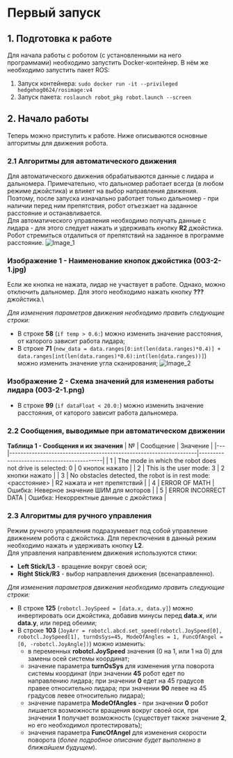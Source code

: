 # Первый запуск

## 1. Подготовка к работе
Для начала работы с роботом (с установленными на него программами) необходимо запустить Docker-контейнер. В нём же необходимо запустить пакет ROS:
1. Запуск контейнера:
```sudo docker run -it --privileged hedgehog0624/rosimage:v4```
2. Запуск пакета:
```roslaunch robot_pkg robot.launch --screen```

## 2. Начало работы
Теперь можно приступить к работе. Ниже описываются основные алгоритмы для движения робота.
### 2.1 Алгоритмы для автоматического движения
Для автоматического движения обрабатываются данные с лидара и дальномера. Примечательно, что дальномер работает всегда (в любом режиме джойстика) и влияет на выбор направления движения.\
Поэтому, после запуска изначально работает только дальномер - при наличии перед ним препятствия, робот отъезжает на заданное расстояние и останавливается.\
Для автоматического управления необходимо получать данные с лидара - для этого следует нажать и удерживать кнопку **R2** джойстика. Робот стремиться отдалиться от препятствий на заданное в программе расстояние.
![Image_1](https://github.com/Hedgehog0224/catkin_ws/blob/docs/Documentation/Images/003-2-1.jpg)
### Изображение 1 - Наименование кнопок джойстика (003-2-1.jpg)
Если же кнопка не нажата, лидар не участвует в работе. Однако, можно отключить дальномер. Для этого необходимо нажать кнопку **???** джойстика.\

*Для изменения параметров движения необходимо править следующие строки:*
- В строке **58** (```if temp > 0.6:```) можно изменить значение расстояния, от каторого зависит работа лидара;
- В строке **71** (```new_data = data.ranges[0:int(len(data.ranges)*0.4)] + data.ranges[int(len(data.ranges)*0.6):int(len(data.ranges))]```) можно изменить значение угла сканирования;
![Image_2](https://github.com/Hedgehog0224/catkin_ws/blob/docs/Documentation/Images/003-2-2.png)
### Изображение 2 - Схема значений для изменения работы лидара (003-2-1.png)
- В строке **99** (```if dataFloat < 20.0:```) можно изменить значение расстояния, от каторого зависит работа дальномера.

### 2.2 Сообщения, выводимые при автоматическом движении
**Таблица 1 - Сообщения и их значения**
| № | Сообщение                                                         | Значение                                  |
|---|-------------------------------------------------------------------|-------------------------------------------|
| 1 | The mode in which the robot does not drive is selected: 0         | 0 кнопок нажато                           |
| 2 | This is the user mode: 3                                          | 2 кнопки нажато                           |
| 3 | No obstacles detected, the robot is in rest mode: <расстояние>    | R2 нажата и нет препятствий               |
| 4 | ERROR OF MATH                                                     | Ошибка: Неверное значение ШИМ для моторов |
| 5 | ERROR INCORRECT DATA                                              | Ошибка: Некорректные данные с джойстика   |

### 2.3 Алгоритмы для ручного управления
Режим ручного управления подразумевает под собой управление движением робота с джойстика. Для переключения в данный режим необходимо нажать и удерживать кнопку **L2**.\
Для управления направлением движения используются стики:
- **Left Stick/L3** - вращение вокруг своей оси;
- **Right Stick/R3** - выбор направления движения (всенаправленно).

*Для изменения параметров движения необходимо править следующие строки:*
- В строке **125** (```robotcl.JoySpeed = [data.x, data.y]```) можно инвертировать оси джойстика, добавив минусы перед **data.x**, или **data.y**, или перед обеими;
- В строке **103** (```JoyArr = robotcl.abcd.set_speed(robotcl.JoySpeed[0], robotcl.JoySpeed[1], turnOsSys=45, ModeOfAngles = 1, FuncOfAngel = [0, -robotcl.JoyAngle])```) можно изменить:
    * в переменных **robotcl.JoySpeed** значения (0 на 1, или 1 на 0) для замены осей системы координат;
    * значение параметра **turnOsSys** для изменения угла поворота системы координат (при значении **45** робот едет по направлению лидара; при значении **0** едет на 45 градусов правее относительно лидара; при значении **90** левее на 45 градусов левее относительно лидара);
    * значение параметра **ModeOfAngles** - при значении **0** робот лишается возможности вращения вокруг своей оси, при значении **1** получает возможность (существует также значение **2**, но его необходимол протестировать);
    * значения параметра **FuncOfAngel** для изменения скорости поворота (*более подробное описание будет выполнено в ближайшем будущем*).